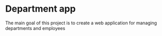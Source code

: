# Department app
The main goal of this project is to create a web application for managing departments and employees

